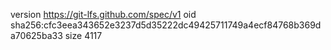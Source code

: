 version https://git-lfs.github.com/spec/v1
oid sha256:cfc3eea343652e3237d5d35222dc49425711749a4ecf84768b369da70625ba33
size 4117
